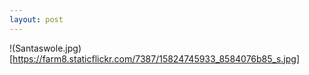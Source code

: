 ```yaml
---
layout: post
---
```



!(Santaswole.jpg)[https://farm8.staticflickr.com/7387/15824745933_8584076b85_s.jpg]
